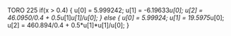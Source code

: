 TORO 225
if(x > 0.4) {
    u[0] = 5.999242;
    u[1] = -6.19633*u[0];
    u[2] = 46.0950/0.4 + 0.5*u[1]*u[1]/u[0];
} else {
    u[0] = 5.99924;
    u[1] = 19.5975*u[0];
    u[2] = 460.894/0.4 + 0.5*u[1]*u[1]/u[0];
}